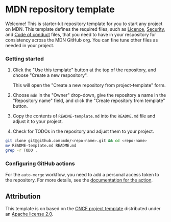 # MDN repository template

Welcome! This is starter-kit repository template for you to start any project on MDN. This template defines the required files, such as [Licence](https://github.com/mdn/project-template/blob/main/LICENSE.md), [Security](https://github.com/mdn/project-template/blob/main/SECURITY.md), and [Code of conduct](https://github.com/mdn/project-template/blob/main/CODE_OF_CONDUCT.md) files, that you need to have in your respository for consistency across the MDN GitHub org. You can fine tune other files as needed in your project.

### Getting started

1. Click the "Use this template" button at the top of the repository, and choose "Create a new respository".

    This will open the "Create a new repository from project-template" form.

2. Choose `mdn` in the "Owner" drop-down, give the repository a name in the "Repository name" field, and click the "Create repository from template" button.
3. Copy the contents of `README-template.md` into the `README.md` file and adjust it to your project.
4. Check for TODOs in the repository and adjust them to your project.

```bash
git clone git@github.com:mdn/<repo-name>.git && cd <repo-name>
mv README-template.md README.md
grep -r TODO .
```

### Configuring GitHub actions

For the `auto-merge` workflow, you need to add a personal access token to the repository.
For more details, see the [documentation for the action](https://github.com/mdn/workflows#auto-merge).

## Attribution

This template is on based on the [CNCF project template](https://github.com/cncf/project-template) distributed under an [Apache license 2.0](https://github.com/cncf/project-template/blob/main/LICENSE).
